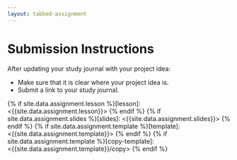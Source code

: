 ```yaml
---
layout: tabbed-assignment
---
```


# Submission Instructions

After updating your study journal with your project idea:
* Make sure that it is clear where your project idea is.
* Submit a link to your study journal.

<!-- Don't edit links here, change them in _data/assignment.yml instead, -->

{% if site.data.assignment.lesson   %}[lesson]: <{{site.data.assignment.lesson}}>     {% endif %}
{% if site.data.assignment.slides   %}[slides]:   <{{site.data.assignment.slides}}>   {% endif %}
{% if site.data.assignment.template %}[template]: <{{site.data.assignment.template}}> {% endif %}
{% if site.data.assignment.template %}[copy-template]: <{{site.data.assignment.template}}/copy> {% endif %}

